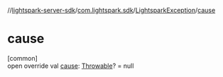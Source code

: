 //[lightspark-server-sdk](../../../index.md)/[com.lightspark.sdk](../index.md)/[LightsparkException](index.md)/[cause](cause.md)

# cause

[common]\
open override val [cause](cause.md): [Throwable](https://kotlinlang.org/api/latest/jvm/stdlib/kotlin/-throwable/index.html)? = null

